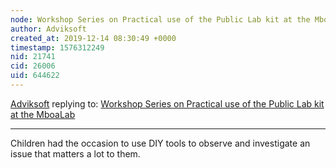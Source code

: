```yaml
---
node: Workshop Series on Practical use of the Public Lab kit at the MboaLab
author: Adviksoft
created_at: 2019-12-14 08:30:49 +0000
timestamp: 1576312249
nid: 21741
cid: 26006
uid: 644622
---
```




[Adviksoft](../profile/Adviksoft) replying to: [Workshop Series on Practical use of the Public Lab kit at the MboaLab](../notes/Bronwen/12-12-2019/workshop-series-on-practical-use-of-the-public-lab-kit-at-the-mboalab)

----
Children had the occasion to use DIY tools to observe and investigate an issue that matters a lot to them.
